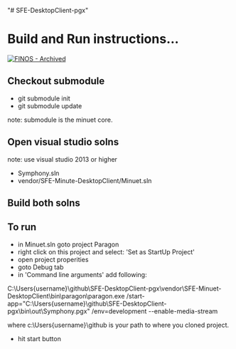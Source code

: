 "# SFE-DesktopClient-pgx" 

# Build and Run instructions...

[![FINOS - Archived](https://cdn.jsdelivr.net/gh/finos/contrib-toolbox@master/images/badge-archived.svg)](https://finosfoundation.atlassian.net/wiki/display/FINOS/Archived)

## Checkout submodule
- git submodule init
- git submodule update

note: submodule is the minuet core.

## Open visual studio solns
note: use visual studio 2013 or higher
- Symphony.sln
- vendor/SFE-Minute-DesktopClient/Minuet.sln

## Build both solns

## To run
- in Minuet.sln goto project Paragon
- right click on this project and select: 'Set as StartUp Project'
- open project properities
- goto Debug tab
- in 'Command line arguments' add following:

C:\Users\{username}\github\SFE-DesktopClient-pgx\vendor\SFE-Minuet-DesktopClient\bin\paragon\paragon.exe /start-app="C:\Users\{username}\github\SFE-DesktopClient-pgx\bin\out\Symphony.pgx" /env=development --enable-media-stream

where c:\Users\{username}\github is your path to where you cloned project.
- hit start button


